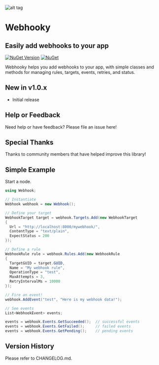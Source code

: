 ﻿![alt tag](https://github.com/jchristn/Webhooky/raw/main/Assets/icon.ico)

# Webhooky

## Easily add webhooks to your app

[![NuGet Version](https://img.shields.io/nuget/v/webhooky.svg?style=flat)](https://www.nuget.org/packages/webhooky/) [![NuGet](https://img.shields.io/nuget/dt/webhooky.svg)](https://www.nuget.org/packages/webhooky)    

Webhooky helps you add webhooks to your app, with simple classes and methods for managing rules, targets, events, retries, and status. 
 
## New in v1.0.x

- Initial release

## Help or Feedback

Need help or have feedback?  Please file an issue here!

## Special Thanks

Thanks to community members that have helped improve this library!

## Simple Example

Start a node.
```csharp
using Webhook;

// Instantiate
Webhook webhook = new Webhook();

// Define your target
WebhookTarget target = webhook.Targets.Add(new WebhookTarget
{
  Url = "http://localhost:8000/mywebhook/",
  ContentType = "text/plain",
  ExpectStatus = 200
});

// Define a rule
WebhookRule rule = webhook.Rules.Add(new WebhookRule
{
  TargetGUID = target.GUID,
  Name = "My webhook rule",
  OperationType = "test",
  MaxAttempts = 3,
  RetryIntervalMs = 10000
});

// Fire an event!
webhook.AddEvent("test", "Here is my webhook data!");

// See events
List<WebhookEvent> events;

events = webhook.Events.GetSucceeded();  // successful events
events = webhook.Events.GetFailed();     // failed events
events = webhook.Events.GetPending();    // pending events
```

## Version History

Please refer to CHANGELOG.md.
